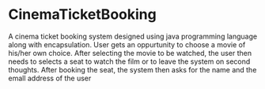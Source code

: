 # CinemaTicketBooking
A cinema ticket booking system designed using java programming language along with encapsulation.
User gets an oppurtunity to choose a movie of his/her own choice.
After selecting the movie to be watched, the user then needs to selects a seat to watch the film or to leave the system on second thoughts.
After booking the seat, the system then asks for the name and the emall address of the user
